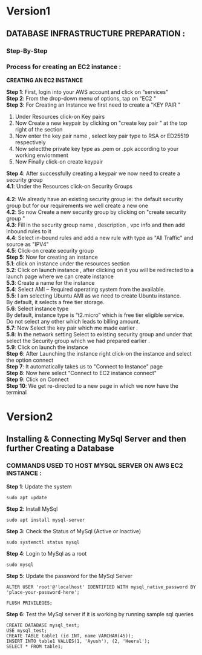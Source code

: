 # Version1 #
## DATABASE INFRASTRUCTURE PREPARATION : 
### Step-By-Step 
### Process for creating an EC2 instance :
**CREATING AN EC2 INSTANCE** <br>


**Step 1**: First, login into your AWS account and click on “services” <br>
**Step 2**: From the drop-down menu of options, tap on “EC2 " <br>
**Step 3**: For Creating an Instance we first need to create a "KEY PAIR " <br>
1. Under Resources click-on Key pairs <br>
2. Now Create a new keypair by clicking on "create key pair " at the top right of the section <br>
3. Now enter the key pair name , select key pair type to RSA or ED25519 respectively <br>
4. Now selectthe private key type as .pem or .ppk according to your working enviornment <br>
5. Now Finally click-on create keypair <br>

**Step 4**: After successfully creating a keypair we now need to create a security group <br>
   **4.1**: Under the Resources click-on Security Groups <br>  
   **4.2**: We already have an existing security group ie: the default security group but for our requirements
            we well create a new one <br>
   **4.2**: So now Create a new security group by clicking on "create security group " <br>
   **4.3**: Fill in the security group name , description , vpc info and then add inbound rules to it <br>
   **4.4**: Select in-bound rules and add a new rule with type as "All Traffic" and source as "IPV4" <br>
   **4.5**: Click-on create security group <br>
**Step 5**: Now for creating an instance <br>
   **5.1**: click on instance under the resources section <br>
   **5.2**: Click on launch instance ,  after clicking on it you will be redirected to a launch page where 
            we can create instance <br> 
   **5.3**: Create a name for the instance <br>
   **5.4**: Select AMI – Required operating system from the available. <br>
   **5.5**: I am selecting Ubuntu AMI as we need to create Ubuntu instance. <br>
            By default, it selects a free tier storage. <br>
   **5.6**: Select instance type <br>
            By default, instance type is “t2.micro” which is free tier eligible service. <br>
            Do not select any other which leads to billing amount. <br>
   **5.7**: Now Select the key pair which me made earlier . <br>
   **5.8**: In the network setting Select to existing security group and under that 
            select the Security group which we had prepared earlier . <br>
   **5.9**: Click on launch the instance <br>
**Step 6**: After Launching the instance right click-on the instance and select the option connect <br>
**Step 7**: It automatically takes us to "Connect to Instance" page <br>
**Step 8**: Now here select "Connect to EC2 instance connect" <br>
**Step 9**: Click on Connect <br>
**Step 10**: We get re-directed to a new page in which we now have the terminal <br>


# Version2
## Installing & Connecting MySql Server and then further Creating a Database 
### COMMANDS USED TO HOST MYSQL SERVER ON AWS EC2 INSTANCE :

 
**Step 1**: Update the system
```
sudo apt update
```
**Step 2**: Install MySql
```
sudo apt install mysql-server
```
**Step 3**: Check the Status of MySql (Active or Inactive)
```
sudo systemctl status mysql
```
**Step 4**: Login to MySql as a root
```
sudo mysql
```
**Step 5**: Update the password for the MySql Server
```
ALTER USER 'root'@'localhost' IDENTIFIED WITH mysql_native_password BY 'place-your-password-here';
```
```
FLUSH PRIVILEGES;
```
**Step 6**: Test the MySql server if it is working by running sample sql queries
```
CREATE DATABASE mysql_test;
USE mysql_test;
CREATE TABLE table1 (id INT, name VARCHAR(45));
INSERT INTO table1 VALUES(1, 'Ayush'), (2, 'Heeral');
SELECT * FROM table1;
```





